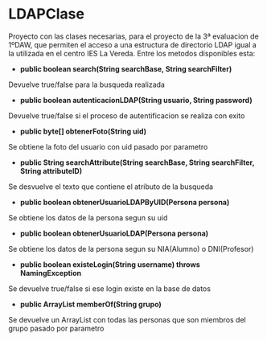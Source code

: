 # LDAPClase
Proyecto con las clases necesarias, para el proyecto de la 3ª evaluacion de 1ºDAW, 
que permiten el acceso a una estructura de directorio LDAP igual a la utilizada en el centro IES La Vereda.
Entre los metodos disponibles esta:
* **public boolean search(String searchBase, String searchFilter)**

Devuelve true/false para la busqueda realizada
* **public boolean autenticacionLDAP(String usuario, String password)**

Devuelve true/false si el proceso de autentificacion se realiza con exito
* **public byte[] obtenerFoto(String uid)**

Se obtiene la foto del usuario con uid pasado por parametro
* **public String searchAttribute(String searchBase, String searchFilter, String attributeID)**

Se desvuelve el texto que contiene el atributo de la busqueda
* **public boolean obtenerUsuarioLDAPByUID(Persona persona)**

Se obtiene los datos de la persona segun su uid
* **public boolean obtenerUsuarioLDAP(Persona persona)**

Se obtiene los datos de la persona segun su NIA(Alumno) o DNI(Profesor)
* **public boolean existeLogin(String username) throws NamingException**

Se devuelve true/false si ese login existe en la base de datos
* **public ArrayList<Persona> memberOf(String grupo)**

Se devuelve un ArrayList con todas las personas que son miembros del grupo pasado por parametro
